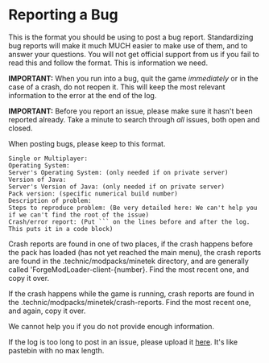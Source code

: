 Reporting a Bug
===
This is the format you should be using to post a bug report. Standardizing bug reports will make it much MUCH easier to make use of them, and to answer your questions. You will not get official support from us if you fail to read this and follow the format. This is information we need.

**IMPORTANT:** When you run into a bug, quit the game _immediately_ or in the case of a crash, do not reopen it. This will keep the most relevant information to the error at the end of the log.

**IMPORTANT:** Before you report an issue, please make sure it hasn't been reported already. Take a minute to search through _all_ issues, both open and closed.

When posting bugs, please keep to this format.

```
Single or Multiplayer:
Operating System:
Server's Operating System: (only needed if on private server)
Version of Java:
Server's Version of Java: (only needed if on private server)
Pack version: (specific numerical build number)
Description of problem:
Steps to reproduce problem: (Be very detailed here: We can't help you if we can't find the root of the issue)
Crash/error report: (Put ``` on the lines before and after the log. This puts it in a code block)
```

Crash reports are found in one of two places, if the crash happens before the pack has loaded (has not yet reached the main menu), the crash reports are found in the .technic/modpacks/minetek directory, and are generally called 'ForgeModLoader-client-{number}. Find the most recent one, and copy it over.

If the crash happens while the game is running, crash reports are found in the .technic/modpacks/minetek/crash-reports. Find the most recent one, and again, copy it over.

We cannot help you if you do not provide enough information.

If the log is too long to post in an issue, please upload it [here](http://paste.ubuntu.com/). It's like pastebin with no max length.
